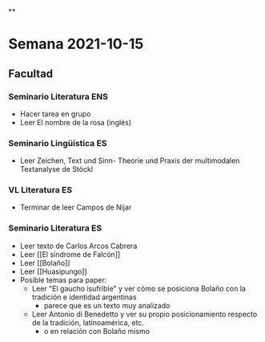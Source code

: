**

# Semana 2021-10-15

## Facultad

### Seminario Literatura ENS

-   Hacer tarea en grupo
 -   Leer El nombre de la rosa (inglés)
    

### Seminario Lingüística ES

-   Leer Zeichen, Text und Sinn- Theorie und Praxis der multimodalen Textanalyse de Stöckl
    

### VL Literatura ES

-   Terminar de leer Campos de Níjar
    

### Seminario Literatura ES

-   Leer texto de Carlos Arcos Cabrera
-   Leer [[El síndrome de Falcón]]
-   Leer [[Bolaño]]
-   Leer [[Huasipungo]]
-   Posible temas para paper:
	-   Leer "El gaucho isufrible" y ver cómo se posiciona Bolaño con la tradición e identidad argentinas
		-  parece que es un texto muy analizado  
	- Leer Antonio di Benedetto y ver su propio posicionamiento respecto de la tradición, latinoamérica, etc.
		- o en relación con Bolaño mismo